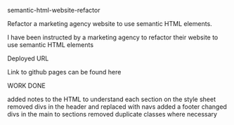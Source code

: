 semantic-html-website-refactor

Refactor a marketing agency website to use semantic HTML elements.

I have been instructed by a marketing agency to refactor their website to use semantic HTML elements

Deployed URL

Link to github pages can be found here

WORK DONE

added notes to the HTML to understand each section on the style sheet
removed divs in the header and replaced with navs
added a footer
changed divs in the main to sections
removed duplicate classes where necessary
